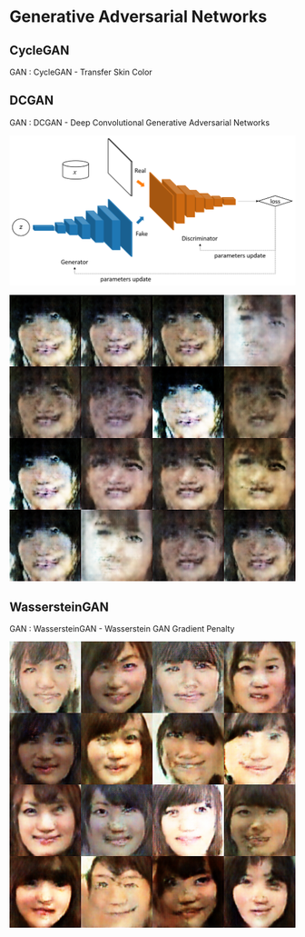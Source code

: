 # Generative Adversarial Networks

## CycleGAN

GAN : CycleGAN - Transfer Skin Color

## DCGAN

GAN : DCGAN - Deep Convolutional Generative Adversarial Networks

<img src="DCGAN/dcgan.png">

<p align="center">
  <img src="DCGAN/dcgan_image.png">
</p>

## WassersteinGAN

GAN : WassersteinGAN - Wasserstein GAN Gradient Penalty

<p align="center">
  <img src="WassersteinGAN/wgan_image.png">
</p>

